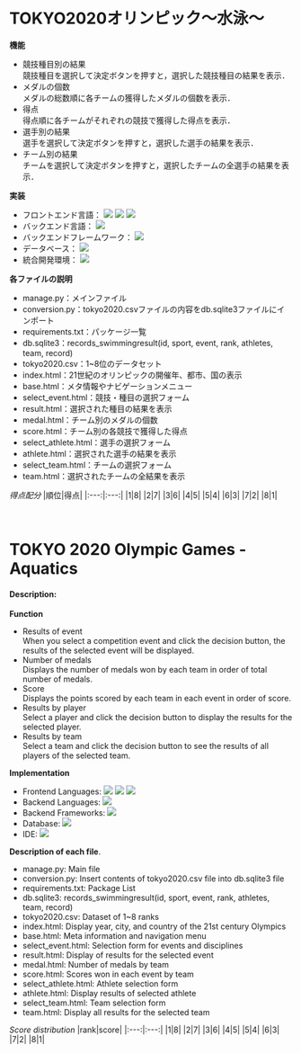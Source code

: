 # TOKYO2020オリンピック～水泳～

**機能**
* 競技種目別の結果<br>
    競技種目を選択して決定ボタンを押すと，選択した競技種目の結果を表示．
* メダルの個数<br>
    メダルの総数順に各チームの獲得したメダルの個数を表示．
* 得点<br>
    得点順に各チームがそれぞれの競技で獲得した得点を表示．
* 選手別の結果<br>
    選手を選択して決定ボタンを押すと，選択した選手の結果を表示．
* チーム別の結果<br>
    チームを選択して決定ボタンを押すと，選択したチームの全選手の結果を表示．

**実装**
* フロントエンド言語：
  <img src="https://img.shields.io/badge/-HTML5-E34F26.svg?logo=html5&style=plastic">
  <img src="https://img.shields.io/badge/-CSS3-1572B6.svg?logo=css3&style=plastic">
  <img src="https://img.shields.io/badge/-JavaScript-F7DF1E.svg?logo=javascript&style=plastic">
* バックエンド言語：
  <img src="https://img.shields.io/badge/-Python-3776AB.svg?logo=python&style=plastic">
* バックエンドフレームワーク：
  <img src="https://img.shields.io/badge/-Django-092E20.svg?logo=django&style=plastic">
* データベース：
  <img src="https://img.shields.io/badge/-SQLite-003B57.svg?logo=SQLite&style=plastic">
* 統合開発環境：
  <img src="https://img.shields.io/badge/-VSCode-007ACC.svg?logo=visualstudiocode&style=plastic">

**各ファイルの説明**
* manage.py：メインファイル
* conversion.py：tokyo2020.csvファイルの内容をdb.sqlite3ファイルにインポート
* requirements.txt：パッケージ一覧
* db.sqlite3：records_swimmingresult(id, sport, event, rank, athletes, team, record)
* tokyo2020.csv：1~8位のデータセット
* index.html：21世紀のオリンピックの開催年、都市、国の表示
* base.html：メタ情報やナビゲーションメニュー
* select_event.html：競技・種目の選択フォーム
* result.html：選択された種目の結果を表示
* medal.html：チーム別のメダルの個数
* score.html：チーム別の各競技で獲得した得点
* select_athlete.html：選手の選択フォーム
* athlete.html：選択された選手の結果を表示
* select_team.html：チームの選択フォーム
* team.html：選択されたチームの全結果を表示

*得点配分*
|順位|得点|
|:---:|:---:|
|1|8|
|2|7|
|3|6|
|4|5|
|5|4|
|6|3|
|7|2|
|8|1|
<br>

<br>

# TOKYO 2020 Olympic Games - Aquatics
#### Description:

**Function**
* Results of event<br>
    When you select a competition event and click the decision button, the results of the selected event will be displayed.
* Number of medals<br>
    Displays the number of medals won by each team in order of total number of medals.
* Score<br>
    Displays the points scored by each team in each event in order of score.
* Results by player<br>
    Select a player and click the decision button to display the results for the selected player.
* Results by team<br>
    Select a team and click the decision button to see the results of all players of the selected team.

**Implementation**
* Frontend Languages:
  <img src="https://img.shields.io/badge/-HTML5-E34F26.svg?logo=html5&style=plastic">
  <img src="https://img.shields.io/badge/-CSS3-1572B6.svg?logo=css3&style=plastic">
  <img src="https://img.shields.io/badge/-JavaScript-F7DF1E.svg?logo=javascript&style=plastic">
* Backend Languages:
  <img src="https://img.shields.io/badge/-Python-3776AB.svg?logo=python&style=plastic">
* Backend Frameworks:
  <img src="https://img.shields.io/badge/-Django-092E20.svg?logo=django&style=plastic">
* Database:
  <img src="https://img.shields.io/badge/-SQLite-003B57.svg?logo=SQLite&style=plastic">
* IDE:
  <img src="https://img.shields.io/badge/-VSCode-007ACC.svg?logo=visualstudiocode&style=plastic">

**Description of each file**.
* manage.py: Main file
* conversion.py: Insert contents of tokyo2020.csv file into db.sqlite3 file
* requirements.txt: Package List
* db.sqlite3: records_swimmingresult(id, sport, event, rank, athletes, team, record)
* tokyo2020.csv: Dataset of 1~8 ranks
* index.html: Display year, city, and country of the 21st century Olympics
* base.html: Meta information and navigation menu
* select_event.html: Selection form for events and disciplines
* result.html: Display of results for the selected event
* medal.html: Number of medals by team
* score.html: Scores won in each event by team
* select_athlete.html: Athlete selection form
* athlete.html: Display results of selected athlete
* select_team.html: Team selection form
* team.html: Display all results for the selected team

*Score distribution*
|rank|score|
|:---:|:---:|
|1|8|
|2|7|
|3|6|
|4|5|
|5|4|
|6|3|
|7|2|
|8|1|
<br>

